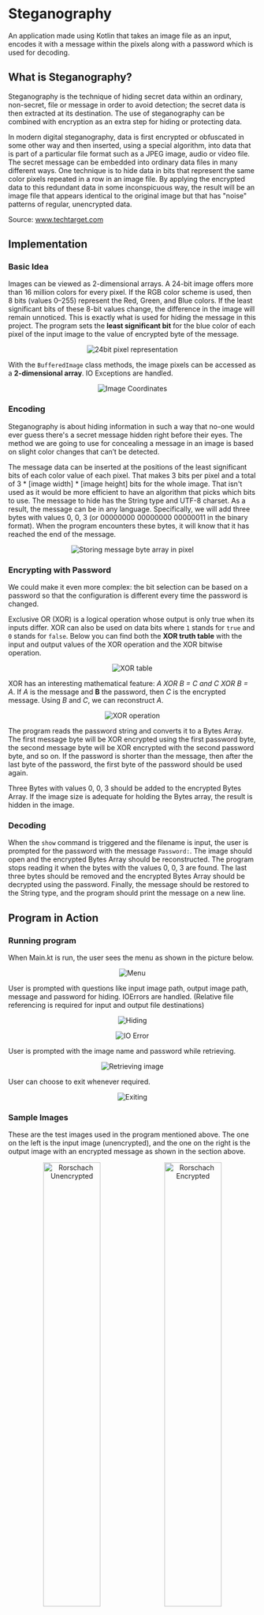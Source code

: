 # Steganography
An application made using Kotlin that takes an image file as an input, encodes it with a message within the pixels along with a password which is used for decoding.

## What is Steganography?
Steganography is the technique of hiding secret data within an ordinary, non-secret, file or message in order to avoid detection; the secret data is then extracted at its destination. The use of steganography can be combined with encryption as an extra step for hiding or protecting data. 

In modern digital steganography, data is first encrypted or obfuscated in some other way and then inserted, using a special algorithm, into data that is part of a particular file format such as a JPEG image, audio or video file. The secret message can be embedded into ordinary data files in many different ways. One technique is to hide data in bits that represent the same color pixels repeated in a row in an image file. By applying the encrypted data to this redundant data in some inconspicuous way, the result will be an image file that appears identical to the original image but that has "noise" patterns of regular, unencrypted data.

Source: www.techtarget.com

## Implementation

### Basic Idea
Images can be viewed as 2-dimensional arrays. A 24-bit image offers more than 16 million colors for every pixel. If the RGB color scheme is used, then 8 bits (values 0–255) represent the Red, Green, and Blue colors. If the least significant bits of these 8-bit values change, the difference in the image will remain unnoticed. This is exactly what is used for hiding the message in this project. The program sets the **least significant bit** for the blue color of each pixel of the input image to the value of encrypted byte of the message.

<p align="center">
<img src="images/readme/24bit.png" alt="24bit pixel representation">
</p>

With the `BufferedImage` class methods, the image pixels can be accessed as a **2-dimensional array**. IO Exceptions are handled.

<p align="center">
<img src="images/readme/Coordinates.png" alt="Image Coordinates">
</p>

### Encoding
Steganography is about hiding information in such a way that no-one would ever guess there's a secret message hidden right before their eyes. The method we are going to use for concealing a message in an image is based on slight color changes that can’t be detected.

The message data can be inserted at the positions of the least significant bits of each color value of each pixel. That makes 3 bits per pixel and a total of 3 * [image width] * [image height] bits for the whole image. That isn't used as it would be more efficient to have an algorithm that picks which bits to use. The message to hide has the String type and UTF-8 charset. As a result, the message can be in any language. Specifically, we will add three bytes with values 0, 0, 3 (or 00000000 00000000 00000011 in the binary format). When the program encounters these bytes, it will know that it has reached the end of the message.

<p align="center">
<img src="images/readme/pixels.png" alt="Storing message byte array in pixel">
</p>

### Encrypting with Password
We could make it even more complex: the bit selection can be based on a password so that the configuration is different every time the password is changed.

Exclusive OR (XOR) is a logical operation whose output is only true when its inputs differ. XOR can also be used on data bits where `1` stands for `true` and `0` stands for `false`. Below you can find both the **XOR truth table** with the input and output values of the XOR operation and the XOR bitwise operation.

<p align="center">
<img src="images/readme/tables.png" alt="XOR table">
</p>

XOR has an interesting mathematical feature: _A XOR B = C and C XOR B = A_. If _A_ is the message and **B** the password, then _C_ is the encrypted message. Using _B_ and _C_, we can reconstruct _A_.

<p align="center">
<img src="images/readme/xor.png" alt="XOR operation">
</p>

The program reads the password string and converts it to a Bytes Array. The first message byte will be XOR encrypted using the first password byte, the second message byte will be XOR encrypted with the second password byte, and so on. If the password is shorter than the message, then after the last byte of the password, the first byte of the password should be used again.

Three Bytes with values 0, 0, 3 should be added to the encrypted Bytes Array. If the image size is adequate for holding the Bytes array, the result is hidden in the image.

### Decoding
When the `show` command is triggered and the filename is input, the user is prompted for the password with the message `Password:`. The image should open and the encrypted Bytes Array should be reconstructed. The program stops reading it when the bytes with the values 0, 0, 3 are found. The last three bytes should be removed and the encrypted Bytes Array should be decrypted using the password. Finally, the message should be restored to the String type, and the program should print the message on a new line.

## Program in Action

### Running program

When Main.kt is run, the user sees the menu as shown in the picture below.

<p align="center">
<img src="images/readme/menu.png" alt="Menu">
</p>

User is prompted with questions like input image path, output image path, message and password for hiding. IOErrors are handled. (Relative file referencing is required for input and output file destinations)

<p align="center">
<img src="images/readme/hide.png" alt="Hiding">
</p>

<p align="center">
<img src="images/readme/ioerror.png" alt="IO Error">
</p>

User is prompted with the image name and password while retrieving.

<p align="center">
<img src="images/readme/retrieve.png" alt="Retrieving image">
</p>

User can choose to exit whenever required.

<p align="center">
<img src="images/readme/exit.png" alt="Exiting">
</p>

### Sample Images

These are the test images used in the program mentioned above. The one on the left is the input image (unencrypted), and the one on the right is the output image with an encrypted message as shown in the section above.

<p align="center">
<img src="images/sample/rorshach.jpg" width=48% alt="Rorschach Unencrypted">
<img src="images/sample/rorshach-encrypted.jpg" width=48% alt="Rorschach Encrypted">
</p>


